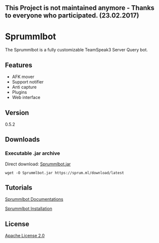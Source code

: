 ## This Project is not maintained anymore - Thanks to everyone who participated. (23.02.2017)


# Sprummlbot
The Sprummlbot is a fully customizable TeamSpeak3 Server Query bot.

## Features
 - AFK mover
 - Support notifier
 - Anti capture
 - Plugins
 - Web interface
 
## Version
0.5.2

## Downloads

### Executable .jar archive
Direct download: [Sprummlbot.jar](https://sprum.ml/download/latest)

`wget -O Sprummlbot.jar https://sprum.ml/download/latest`

## Tutorials
[Sprummlbot Documentations](https://sprum.ml/doc)

[Sprummlbot Installation](https://sprum.ml/forum/thread.php?id=1)

## License
[Apache License 2.0](LICENSE)
